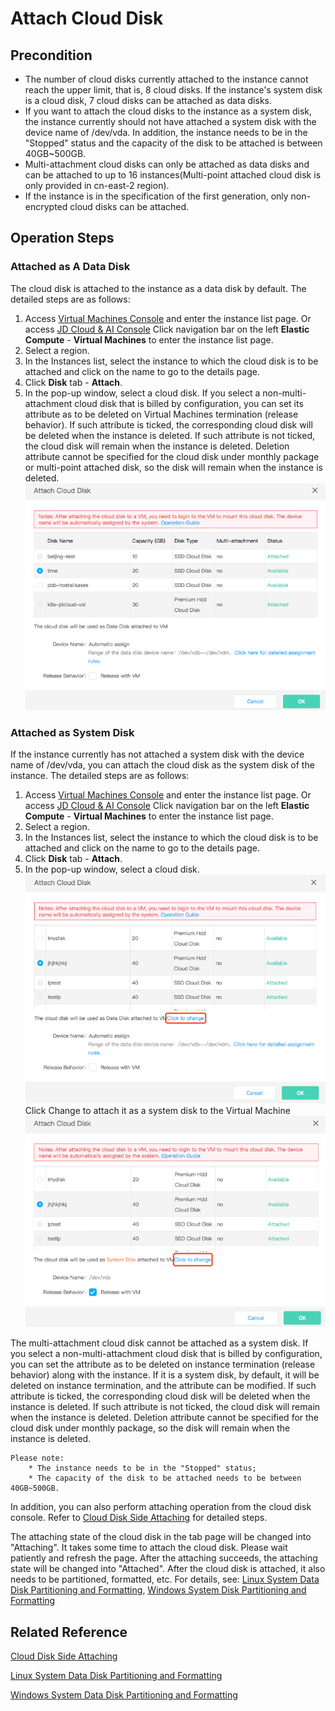 # Attach Cloud Disk

## Precondition
* The number of cloud disks currently attached to the instance cannot reach the upper limit, that is, 8 cloud disks. If the instance's system disk is a cloud disk, 7 cloud disks can be attached as data disks.
* If you want to attach the cloud disks to the instance as a system disk, the instance currently should not have attached a system disk with the device name of /dev/vda. In addition, the instance needs to be in the "Stopped" status and the capacity of the disk to be attached is between 40GB~500GB.
* Multi-attachment cloud disks can only be attached as data disks and can be attached to up to 16 instances(Multi-point attached cloud disk is only provided in cn-east-2 region).
* If the instance is in the specification of the first generation, only non-encrypted cloud disks can be attached.

## Operation Steps

### Attached as A Data Disk

The cloud disk is attached to the instance as a data disk by default. The detailed steps are as follows:

1. Access [Virtual Machines Console](https://cns-console.jdcloud.com/host/compute/list) and enter the instance list page. Or access [JD Cloud & AI Console](https://console.jdcloud.com) Click navigation bar on the left **Elastic Compute** - **Virtual Machines** to enter the instance list page.
2. Select a region.
3. In the Instances list, select the instance to which the cloud disk is to be attached and click on the name to go to the details page.
4. Click **Disk** tab - **Attach**.
5. In the pop-up window, select a cloud disk. If you select a non-multi-attachment cloud disk that is billed by configuration, you can set its attribute as to be deleted on Virtual Machines termination (release behavior). If such attribute is ticked, the corresponding cloud disk will be deleted when the instance is deleted. If such attribute is not ticked, the cloud disk will remain when the instance is deleted. Deletion attribute cannot be specified for the cloud disk under monthly package or multi-point attached disk, so the disk will remain when the instance is deleted. ![](../../../../../image/vm/attachclouddisk.png)

### Attached as System Disk

If the instance currently has not attached a system disk with the device name of /dev/vda, you can attach the cloud disk as the system disk of the instance. The detailed steps are as follows:

1. Access [Virtual Machines Console](https://cns-console.jdcloud.com/host/compute/list) and enter the instance list page. Or access [JD Cloud & AI Console](https://console.jdcloud.com) Click navigation bar on the left **Elastic Compute** - **Virtual Machines** to enter the instance list page.
2. Select a region.
3. In the Instances list, select the instance to which the cloud disk is to be attached and click on the name to go to the details page.
4. Click **Disk** tab - **Attach**.
5. In the pop-up window, select a cloud disk. ![](../../../../../image/vm/attachclouddisk1.png)
Click Change to attach it as a system disk to the Virtual Machine![](../../../../../image/vm/attachclouddisk2.png)

The multi-attachment cloud disk cannot be attached as a system disk. If you select a non-multi-attachment cloud disk that is billed by configuration, you can set the attribute as to be deleted on instance termination (release behavior) along with the instance. If it is a system disk, by default, it will be deleted on instance termination, and the attribute can be modified. If such attribute is ticked, the corresponding cloud disk will be deleted when the instance is deleted. If such attribute is not ticked, the cloud disk will remain when the instance is deleted. Deletion attribute cannot be specified for the cloud disk under monthly package, so the disk will remain when the instance is deleted.

	Please note:
	    * The instance needs to be in the "Stopped" status;
	    * The capacity of the disk to be attached needs to be between 40GB~500GB.

In addition, you can also perform attaching operation from the cloud disk console. Refer to [Cloud Disk Side Attaching](http://docs.jdcloud.com/en/cloud-disk-service/attach-cloud-disk) for detailed steps.

The attaching state of the cloud disk in the tab page will be changed into "Attaching". It takes some time to attach the cloud disk. Please wait patiently and refresh the page. After the attaching succeeds, the attaching state will be changed into "Attached". After the cloud disk is attached, it also needs to be partitioned, formatted, etc. For details, see: [Linux System Data Disk Partitioning and Formatting](http://docs.jdcloud.com/en/cloud-disk-service/linux-partition), [Windows System Disk Partitioning and Formatting](http://docs.jdcloud.com/en/cloud-disk-service/windows-partition)


## Related Reference

[Cloud Disk Side Attaching](http://docs.jdcloud.com/en/cloud-disk-service/attach-cloud-disk)

[Linux System Data Disk Partitioning and Formatting](http://docs.jdcloud.com/en/cloud-disk-service/linux-partition)

[Windows System Data Disk Partitioning and Formatting](http://docs.jdcloud.com/en/cloud-disk-service/windows-partition)
